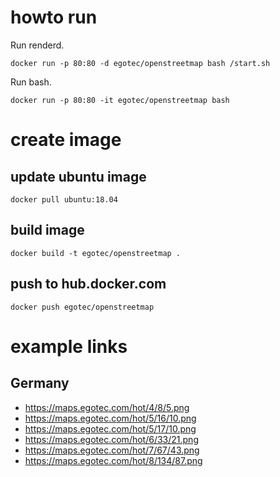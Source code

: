 # howto run

Run renderd.

````
docker run -p 80:80 -d egotec/openstreetmap bash /start.sh
````

Run bash.

````
docker run -p 80:80 -it egotec/openstreetmap bash
````

# create image

## update ubuntu image

````
docker pull ubuntu:18.04
````

## build image

````
docker build -t egotec/openstreetmap .
````

## push to hub.docker.com

````
docker push egotec/openstreetmap
````

# example links

## Germany

- https://maps.egotec.com/hot/4/8/5.png
- https://maps.egotec.com/hot/5/16/10.png
- https://maps.egotec.com/hot/5/17/10.png
- https://maps.egotec.com/hot/6/33/21.png
- https://maps.egotec.com/hot/7/67/43.png
- https://maps.egotec.com/hot/8/134/87.png
